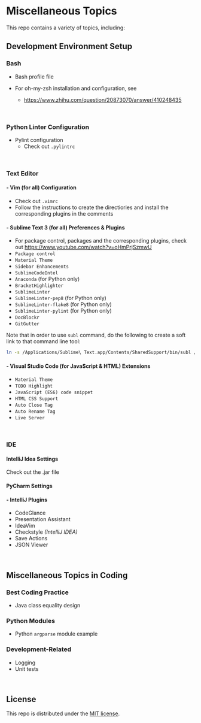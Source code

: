 # Miscellaneous Topics

This repo contains a variety of topics, including:

## Development Environment Setup

### Bash

* Bash profile file
* For oh-my-zsh installation and configuration, see

  * https://www.zhihu.com/question/20873070/answer/410248435

<br>

### Python Linter Configuration

* Pylint configuration
  * Check out `.pylintrc`

<br>

### Text Editor

#### - Vim (for all) Configuration

* Check out `.vimrc`
* Follow the instructions to create the directiories and install the corresponding plugins in the comments

#### - Sublime Text 3 (for all) Preferences & Plugins

* For package control, packages and the corresponding plugins, check out https://www.youtube.com/watch?v=oHmPrjSzmwU
* `Package control`
* `Material Theme`
* `Sidebar Enhancements`
* `SublimeCodeIntel`
* `Anaconda` (for Python only)
* `BracketHighlighter`
* `SublimeLinter`
* `SublimeLinter-pep8` (for Python only)
* `SublimeLinter-flake8` (for Python only)
* `SublimeLinter-pylint` (for Python only)
* `DocBlockr`
* `GitGutter`

Note that in order to use `subl` command, do the following to create a soft link to that command line tool:

```bash
ln -s /Applications/Sublime\ Text.app/Contents/SharedSupport/bin/subl /usr/local/bin/subl
```

#### - Visual Studio Code (for JavaScript & HTML) Extensions

* `Material Theme`
* `TODO Highlight`
* `JavaScript (ES6) code snippet`
* `HTML CSS Support`
* `Auto Close Tag`
* `Auto Rename Tag`
* `Live Server`

<br>

### IDE

#### IntelliJ Idea Settings

Check out the .jar file

#### PyCharm Settings

#### - IntelliJ Plugins

* CodeGlance
* Presentation Assistant
* IdeaVim
* Checkstyle   *(IntelliJ IDEA)*
* Save Actions
* JSON Viewer

<br>

## Miscellaneous Topics in Coding

### Best Coding Practice

* Java class equality design

### Python Modules

* Python `argparse` module example

### Development-Related

* Logging
* Unit tests

<br>

## License

 This repo is distributed under the <a href="https://github.com/Ziang-Lu/Miscellaneous/blob/master/LICENSE">MIT license</a>.
